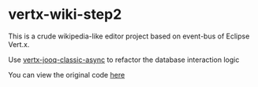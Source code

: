 # vertx-wiki-step2

This is a crude wikipedia-like editor project based on event-bus of Eclipse Vert.x. 

Use [vertx-jooq-classic-async](https://github.com/jklingsporn/vertx-jooq/tree/master/vertx-jooq-classic-async) to refactor the database interaction logic

You can view the original code [here](https://github.com/vert-x3/vertx-guide-for-java-devs/tree/3.6/step-2)
